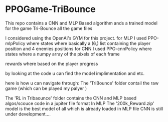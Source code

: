 # PPOGame-TriBounce
This repo contains a CNN and MLP Based algorithm ands a trained model for the game Tri-Bounce all the game files 

I considered using the OpenAi's GYM for this project.
for MLP I used PPO-mlpPolicy where states where basically a (6,) list containing the player position and 4 enemies positions
for CNN I used PPO-cnnPolicy where states where a numpy array of the pixels of each frame

rewards where based on the player progress

by looking at the code u can find the model implimentation and etc.

here is how u can navigate through:
The 'TriBounce' folder contail the raw game (which can be played my palyer )

The 'RL in Tribaounce' folder contains the CNN and MLP based algos/scouce code in a jupiter file format
In MLP The '200k_Reward.zip' model is the best model of all which is already loaded in MLP file
CNN is still under development....
